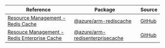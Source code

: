 | Reference | Package | Source |
|---|---|---|
|[Resource Management - Redis Cache](arm-rediscache-readme.md)|[@azure/arm-rediscache](https://www.npmjs.com/package/@azure/arm-rediscache)|[GitHub](https://github.com/Azure/azure-sdk-for-js/blob/main/sdk/redis/arm-rediscache)|
|[Resouce Management - Redis Enterprise Cache](arm-redisenterprisecache-readme.md)|[@azure/arm-redisenterprisecache](https://www.npmjs.com/package/@azure/arm-redisenterprisecache)|[GitHub](https://github.com/Azure/azure-sdk-for-js/blob/main/sdk/redisenterprise/arm-redisenterprisecache)|
